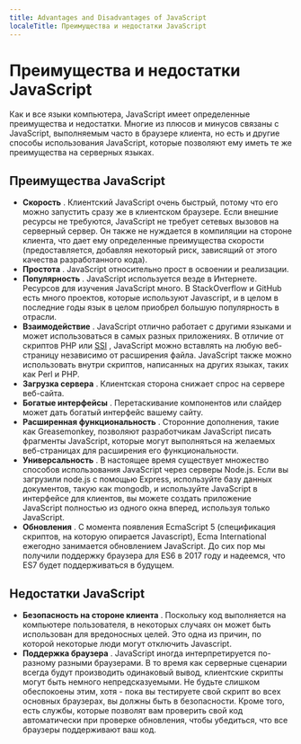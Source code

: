 ```yaml
---
title: Advantages and Disadvantages of JavaScript
localeTitle: Преимущества и недостатки JavaScript
---
```

# Преимущества и недостатки JavaScript

Как и все языки компьютера, JavaScript имеет определенные преимущества и недостатки. Многие из плюсов и минусов связаны с JavaScript, выполняемым часто в браузере клиента, но есть и другие способы использования JavaScript, которые позволяют ему иметь те же преимущества на серверных языках.

## Преимущества JavaScript

*   **Скорость** . Клиентский JavaScript очень быстрый, потому что его можно запустить сразу же в клиентском браузере. Если внешние ресурсы не требуются, JavaScript не требует сетевых вызовов на серверный сервер. Он также не нуждается в компиляции на стороне клиента, что дает ему определенные преимущества скорости (предоставляется, добавляя некоторый риск, зависящий от этого качества разработанного кода).
*   **Простота** . JavaScript относительно прост в освоении и реализации.
*   **Популярность** . JavaScript используется везде в Интернете. Ресурсов для изучения JavaScript много. В StackOverflow и GitHub есть много проектов, которые используют Javascript, и в целом в последние годы язык в целом приобрел большую популярность в отрасли.
*   **Взаимодействие** . JavaScript отлично работает с другими языками и может использоваться в самых разных приложениях. В отличие от скриптов PHP или [SSI](https://en.wikipedia.org/wiki/Server_Side_Includes) , JavaScript можно вставлять на любую веб-страницу независимо от расширения файла. JavaScript также можно использовать внутри скриптов, написанных на других языках, таких как Perl и PHP.
*   **Загрузка сервера** . Клиентская сторона снижает спрос на сервере веб-сайта.
*   **Богатые интерфейсы** . Перетаскивание компонентов или слайдер может дать богатый интерфейс вашему сайту.
*   **Расширенная функциональность** . Сторонние дополнения, такие как Greasemonkey, позволяют разработчикам JavaScript писать фрагменты JavaScript, которые могут выполняться на желаемых веб-страницах для расширения его функциональности.
*   **Универсальность** . В настоящее время существует множество способов использования JavaScript через серверы Node.js. Если вы загрузили node.js с помощью Express, используйте базу данных документов, такую ​​как mongodb, и используйте JavaScript в интерфейсе для клиентов, вы можете создать приложение JavaScript полностью из одного окна вперед, используя только JavaScript.
*   **Обновления** . С момента появления EcmaScript 5 (спецификация скриптов, на которую опирается Javascript), Ecma International ежегодно занимается обновлением JavaScript. До сих пор мы получили поддержку браузера для ES6 в 2017 году и надеемся, что ES7 будет поддерживаться в будущем.

## Недостатки JavaScript

*   **Безопасность на стороне клиента** . Поскольку код выполняется на компьютере пользователя, в некоторых случаях он может быть использован для вредоносных целей. Это одна из причин, по которой некоторые люди могут отключить Javascript.
*   **Поддержка браузера** . JavaScript иногда интерпретируется по-разному разными браузерами. В то время как серверные сценарии всегда будут производить одинаковый вывод, клиентские скрипты могут быть немного непредсказуемыми. Не будьте слишком обеспокоены этим, хотя - пока вы тестируете свой скрипт во всех основных браузерах, вы должны быть в безопасности. Кроме того, есть службы, которые позволят вам проверить свой код автоматически при проверке обновления, чтобы убедиться, что все браузеры поддерживают ваш код.